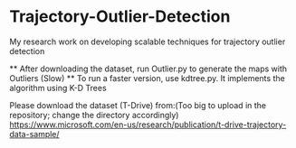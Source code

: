 # Trajectory-Outlier-Detection
My research work on developing scalable techniques for trajectory outlier detection


** After downloading the dataset, run Outlier.py to generate the maps with Outliers (Slow)
** To run a faster version, use kdtree.py. It implements the algorithm using K-D Trees

Please download the dataset (T-Drive) from:(Too big to upload in the repository; change the directory accordingly)
https://www.microsoft.com/en-us/research/publication/t-drive-trajectory-data-sample/
